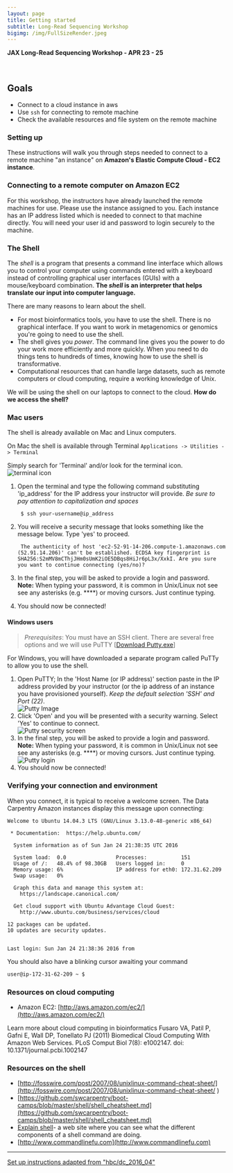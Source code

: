 ```yaml
---
layout: page
title: Getting started
subtitle: Long-Read Sequencing Workshop
bigimg: /img/FullSizeRender.jpeg
---
```


**JAX Long-Read Sequencing Workshop  - APR 23 - 25** 

<br/>

## Goals
* Connect to a cloud instance in aws
* Use ```ssh``` for connecting to remote machine
* Check the available resources and file system on the remote machine

### Setting up

These instructions will walk you through steps needed to connect to a remote machine "an instance" on **Amazon's Elastic Compute Cloud - EC2 instance**.

### Connecting to a remote computer on Amazon EC2

For this workshop, the instructors have already launched the remote machines for use. Please use the instance assigned to you. Each instance has an IP address listed which is needed to connect to that machine directly. You will need your user id and password to login securely to the machine.

### The Shell
The *shell* is a program that presents a command line interface which allows you to control your computer using commands entered with a keyboard instead of controlling graphical user interfaces (GUIs) with a mouse/keyboard combination. **The *shell* is an interpreter that helps translate our input into computer language.**

There are many reasons to learn about the shell.

* For most bioinformatics tools, you have to use the shell. There is no graphical interface. If you want to work in metagenomics or genomics you're going to need to use the shell.
* The shell gives you *power*. The command line gives you the power to do your work more efficiently and
more quickly.  When you need to do things tens to hundreds of times,
knowing how to use the shell is transformative.
* Computational resources that can handle large datasets, such as remote computers or cloud computing, require a working knowledge of Unix.

We will be using the shell on our laptops to connect to the cloud. **How do we access the shell?**

### **Mac users**

The shell is already available on Mac and Linux computers. 

On Mac the shell is available through Terminal
	`Applications -> Utilities -> Terminal`

Simply search for 'Terminal' and/or look for the terminal icon.<br> 
![terminal icon](https://github.com/snamburi3/workshop/blob/gh-pages/img/terminal.png?raw=true)

1. Open the terminal and type the following command substituting 'ip_address' for the IP address your instructor will provide. *Be sure to pay attention to capitalization and spaces*

        $ ssh your-username@ip_address
        
2. You will receive a security message that looks something like the message below. Type 'yes' to proceed.

        The authenticity of host 'ec2-52-91-14-206.compute-1.amazonaws.com (52.91.14.206)' can't be established. ECDSA key fingerprint is SHA256:S2mMV8mCThjJHm0sUmK2iOE5DBqs8HiJr6pL3x/XxkI. Are you sure you want to continue connecting (yes/no)?

3. In the final step, you will be asked to provide a login and password. **Note:** When typing your password, it is common in Unix/Linux not see see any asterisks (e.g. ****) or moving cursors. Just continue typing.
4. You should now be connected!

#### **Windows users**

> *Prerequisites*: You must have an SSH client. There are several free options and we will use PuTTY [[Download Putty.exe](http://www.chiark.greenend.org.uk/~sgtatham/putty/download.html)]

For Windows, you will have downloaded a separate program called PuTTy to allow you to use the shell. 

1. Open PuTTY; In the 'Host Name (or IP address)' section paste in the IP address provided by your instructor (or the ip address of an instance you have provisioned yourself). *Keep the default selection 'SSH' and Port (22)*. <br>
![Putty Image](https://github.com/snamburi3/workshop/blob/gh-pages/img/putty_screenshot_1.png?raw=true)
2. Click 'Open' and you will be presented with a security warning. Select 'Yes' to continue to connect. <br>
![Putty security screen](https://github.com/snamburi3/workshop/blob/gh-pages/img/putty_screenshot_2.png?raw=true)
3. In the final step, you will be asked to provide a login and password. **Note:** When typing your password, it is common in Unix/Linux not see see any asterisks (e.g. ****) or moving cursors. Just continue typing.<br> 
![Putty login](https://github.com/snamburi3/workshop/blob/gh-pages/img/putty_screenshot_3.png?raw=true)
4. You should now be connected!


### **Verifying your connection and environment** 

When you connect, it is typical to receive a welcome screen. The Data Carpentry Amazon instances display this message upon connecting:


```
Welcome to Ubuntu 14.04.3 LTS (GNU/Linux 3.13.0-48-generic x86_64)

 * Documentation:  https://help.ubuntu.com/

  System information as of Sun Jan 24 21:38:35 UTC 2016

  System load:  0.0                Processes:           151
  Usage of /:   48.4% of 98.30GB   Users logged in:     0
  Memory usage: 6%                 IP address for eth0: 172.31.62.209
  Swap usage:   0%

  Graph this data and manage this system at:
    https://landscape.canonical.com/

  Get cloud support with Ubuntu Advantage Cloud Guest:
    http://www.ubuntu.com/business/services/cloud

12 packages can be updated.
10 updates are security updates.


Last login: Sun Jan 24 21:38:36 2016 from
```

You should also have a blinking cursor awaiting your command


```bash
user@ip-172-31-62-209 ~ $
```

### Resources on cloud computing
* Amazon EC2: [http://aws.amazon.com/ec2/](http://aws.amazon.com/ec2/)

Learn more about cloud computing in bioinformatics
Fusaro VA, Patil P, Gafni E, Wall DP, Tonellato PJ (2011) Biomedical Cloud Computing With Amazon Web Services. PLoS Comput Biol 7(8): e1002147. doi: 10.1371/journal.pcbi.1002147


### Resources on the shell
* [http://fosswire.com/post/2007/08/unixlinux-command-cheat-sheet/](http://fosswire.com/post/2007/08/unixlinux-command-cheat-sheet/ ) 
* [https://github.com/swcarpentry/boot-camps/blob/master/shell/shell_cheatsheet.md](https://github.com/swcarpentry/boot-camps/blob/master/shell/shell_cheatsheet.md)
* [Explain shell](http://explainshell.com )- a web site where you can see what the different components of a shell command are doing.
* [http://www.commandlinefu.com](http://www.commandlinefu.com)



---
<div>
  <a href="https://github.com/hbc/dc_2016_04/blob/master/lessons/01_intro_and_cloud_setup.md">Set up instructions adapted from "hbc/dc_2016_04"</a>
</div>

